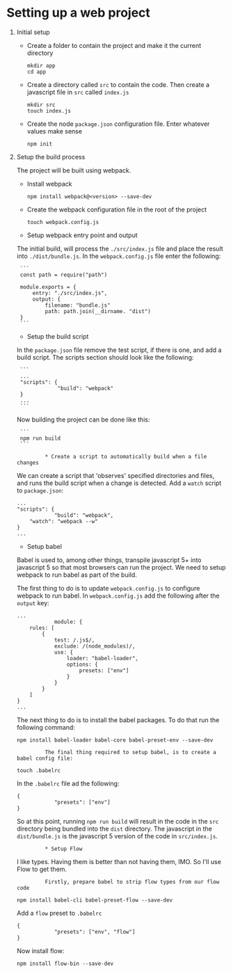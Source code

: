 # Setting up a web project
 
1. Initial setup
 
    * Create a folder to contain the project and make it the current directory
 
         ```
         mkdir app
         cd app
         ```
    * Create a directory called ```src``` to contain the code. Then create a javascript file in ```src``` called ```index.js```
 
         ```   
         mkdir src
         touch index.js
         ```
 
    * Create the node ```package.json``` configuration file. Enter whatever values make sense
 
        ```
        npm init
        ```
   
2. Setup the build process
 
   The project will be built using webpack.
 
    * Install webpack
 
        ```      
        npm install webpack@<version> --save-dev
        ```
 
    * Create the webpack configuration file in the root of the project
 
        ```  
        touch webpack.config.js
        ```
 
    * Setup webpack entry point and output
   
    The initial build, will process the ```./src/index.js``` file and place the result into ```./dist/bundle.js```. In the ```webpack.config.js``` file enter the following:
   
        ```
        const path = require("path")

        module.exports = {
            entry: "./src/index.js",
            output: {
                filename: "bundle.js"
                path: path.join(__dirname. "dist")
        }
        ```
   
    * Setup the build script
   
    In the ```package.json``` file remove the test script, if there is one, and add a build script. The scripts section should look like the following:
   
        ```
        ...
        "scripts": {
                    "build": "webpack"
        }
        ...
        ```
    Now building the project can be done like this:
   
        ```
        npm run build
        ```
 
                * Create a script to automatically build when a file changes
   
    We can create a script that 'observes' specified directories and files, and runs the build script when a change is detected. Add a ```watch``` script to ```package.json```:
   
    ```
    ...
    "scripts": {
                "build": "webpack",
        "watch": "webpack --w"
    }
    ...
    ```
   
    * Setup babel
   
    Babel is used to, among other things, transpile javascript 5+ into javascript 5 so that most browsers can run the project. We need to setup webpack to run babel as part of the build.
    
    The first thing to do is to update ```webpack.config.js``` to configure webpack to run babel. In ```webpack.config.js``` add the following after the ```output``` key:
   
    ```
    ...
                module: {
        rules: [
            {
                test: /.js$/,
                exclude: /(node_modules)/,
                use: {
                    loader: "babel-loader",
                    options: {
                        presets: ["env"]
                    }
                }
            }
        ]
    }
    ...
    ```
   
    The next thing to do is to install the babel packages. To do that run the following command:
   
    ```
    npm install babel-loader babel-core babel-preset-env --save-dev
    ```
 
                The final thing required to setup babel, is to create a babel config file:
   
    ```
    touch .babelrc
    ```
   
    In the ```.babelrc``` file ad the following:
   
    ```
    {
                "presets": ["env"]
    }
    ```
   
    So at this point, running ```npm run build``` will result in the code in the ```src``` directory being bundled into the ```dist``` directory. The javascript in the ```dist/bundle.js``` is the javascript 5 version of the code in ```src/index.js```.
   
                * Setup Flow
   
    I like types. Having them is better than not having them, IMO. So I'll use Flow to get them.
   
                Firstly, prepare babel to strip flow types from our flow code
   
    ```
    npm install babel-cli babel-preset-flow --save-dev
    ```
   
    Add a ```flow``` preset to ```.babelrc```
   
    ```
    {
                "presets": ["env", "flow"]
    }
    ```
   
    Now install flow:
   
    ```
    npm install flow-bin --save-dev
    ```
